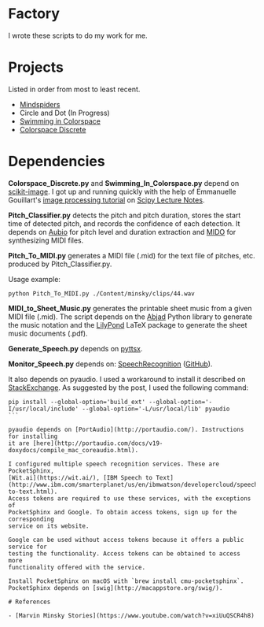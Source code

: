# Factory

I wrote these scripts to do my work for me.

# Projects

Listed in order from most to least recent.

- [Mindspiders](https://soundcloud.com/mokogobo/mindspiders)
- Circle and Dot (In Progress)
- [Swimming in Colorspace](http://swimming-in-colorspace.tumblr.com/)
- [Colorspace Discrete](http://colorspace-discrete.tumblr.com/)

# Dependencies

**Colorspace_Discrete.py** and **Swimming_In_Colorspace.py** depend on
[scikit-image](http://scikit-image.org/). I got up and running quickly
with the help of Emmanuelle Gouillart's
[image processing tutorial](http://www.scipy-lectures.org/packages/scikit-image/)
on [Scipy Lecture Notes](http://www.scipy-lectures.org/index.html).

**Pitch_Classifier.py** detects the pitch and pitch duration, stores the
start time of detected pitch, and records the confidence of each detection.
It depends on [Aubio](https://aubio.org/) for pitch level and
duration extraction and [MIDO](https://mido.readthedocs.io/) for synthesizing
MIDI files.

**Pitch_To_MIDI.py** generates a MIDI file (.mid) for the text file of pitches,
etc. produced by Pitch_Classifier.py.

Usage example:

```
python Pitch_To_MIDI.py ./Content/minsky/clips/44.wav
```

**MIDI_to_Sheet_Music.py** generates the printable sheet music from a
given MIDI file (.mid). The script depends on the
[Abjad](http://www.projectabjad.org/) Python library to generate the music
notation and the [LilyPond](http://lilypond.org/index.html) LaTeX
package to generate the sheet music documents (.pdf).

**Generate_Speech.py** depends on [pyttsx](https://github.com/parente/pyttsx).

**Monitor_Speech.py** depends on:
[SpeechRecognition](https://pypi.python.org/pypi/SpeechRecognition/)
([GitHub](https://github.com/Uberi/speech_recognition)).

It also depends on pyaudio. I used a workaround to install it described on
[StackExchange](http://stackoverflow.com/questions/33513522/when-installing-pyaudio-pip-cannot-find-portaudio-h-in-usr-local-include).
As suggested by the post, I used the following command:

````
pip install --global-option='build_ext' --global-option='-I/usr/local/include' --global-option='-L/usr/local/lib' pyaudio
```

pyaudio depends on [PortAudio](http://portaudio.com/). Instructions for installing
it are [here](http://portaudio.com/docs/v19-doxydocs/compile_mac_coreaudio.html).

I configured multiple speech recognition services. These are PocketSphinx,
[Wit.ai](https://wit.ai/), [IBM Speech to Text](http://www.ibm.com/smarterplanet/us/en/ibmwatson/developercloud/speech-to-text.html).
Access tokens are required to use these services, with the exceptions of
PocketSphinx and Google. To obtain access tokens, sign up for the corresponding
service on its website.

Google can be used without access tokens because it offers a public service for
testing the functionality. Access tokens can be obtained to access more
functionality offered with the service.

Install PocketSphinx on macOS with `brew install cmu-pocketsphinx`.
PocketSphinx depends on [swig](http://macappstore.org/swig/).

# References

- [Marvin Minsky Stories](https://www.youtube.com/watch?v=xiUuQSCR4h8)
